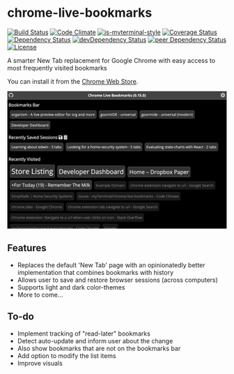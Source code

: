 # chrome-live-bookmarks

[![Build Status](https://travis-ci.org/myTerminal/chrome-live-bookmarks.svg?branch=master)](https://travis-ci.org/myTerminal/chrome-live-bookmarks)
[![Code Climate](https://codeclimate.com/github/myTerminal/chrome-live-bookmarks.png)](https://codeclimate.com/github/myTerminal/chrome-live-bookmarks)
[![js-myterminal-style](https://img.shields.io/badge/code%20style-myterminal-blue.svg)](https://www.npmjs.com/package/eslint-config/myterminal)
[![Coverage Status](https://img.shields.io/coveralls/myTerminal/chrome-live-bookmarks.svg)](https://coveralls.io/r/myTerminal/chrome-live-bookmarks?branch=master)  
[![Dependency Status](https://david-dm.org/myTerminal/chrome-live-bookmarks.svg)](https://david-dm.org/myTerminal/chrome-live-bookmarks)
[![devDependency Status](https://david-dm.org/myTerminal/chrome-live-bookmarks/dev-status.svg)](https://david-dm.org/myTerminal/chrome-live-bookmarks#info=devDependencies)
[![peer Dependency Status](https://david-dm.org/myTerminal/chrome-live-bookmarks/peer-status.svg)](https://david-dm.org/myTerminal/chrome-live-bookmarks#info=peerDependencies)  
[![License](https://img.shields.io/badge/LICENSE-GPL%20v3.0-blue.svg)](https://www.gnu.org/licenses/gpl.html)

A smarter New Tab replacement for Google Chrome with easy access to most frequently visited bookmarks

You can install it from the [Chrome Web Store](https://chrome.google.com/webstore/detail/chrome-live-bookmarks/fconcakelnfiacccnghcjhbmddloahfn).

[![Screenshot](images/screenshot.png)](https://chrome.google.com/webstore/detail/chrome-live-bookmarks/fconcakelnfiacccnghcjhbmddloahfn)

## Features

* Replaces the default 'New Tab' page with an opinionatedly better implementation that combines bookmarks with history
* Allows user to save and restore browser sessions (across computers)
* Supports light and dark color-themes
* More to come...

## To-do

* Implement tracking of "read-later" bookmarks
* Detect auto-update and inform user about the change
* Also show bookmarks that are not on the bookmarks bar
* Add option to modify the list items
* Improve visuals
